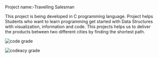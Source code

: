 Project name:-Travelling Salesman

This project is being developed in C programming language. Project helps Students who want to learn programming get started with Data Structures with visualization, information and code. This projects helps us to deliver the products between two different cities by finding the shortest path.

![code grade](https://www.code-inspector.com/project/25129/status/svg)

![codeacy grade](https://app.codacy.com/gh/jairadhey/minor_project_c/dashboard)
